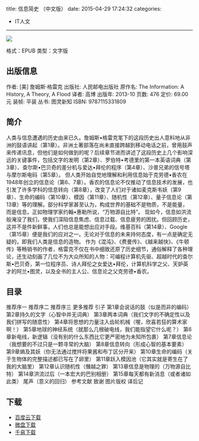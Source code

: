 title: 信息简史 （中文版）
date: 2015-04-29 17:24:32
categories:
  - IT人文
---

![](http://img5.douban.com/lpic/s27237628.jpg)

格式：EPUB
类型：文字版

<!--more-->

## 出版信息 ##

作者: [美] 詹姆斯·格雷克 
出版社: 人民邮电出版社
原作名: The Information: A History, A Theory, A Flood
译者: 高博 
出版年: 2013-10
页数: 476
定价: 69.00元
装帧: 平装
丛书: 图灵新知
ISBN: 9787115331809

## 简介 ##

人类与信息遭遇的历史由来已久。詹姆斯•格雷克笔下的这段历史出人意料地从非洲的鼓语讲起（第1章）。非洲土著部落在尚未直接跨越到移动电话之前，曾用鼓声来传递讯息，但他们是如何做到的呢？后续章节进而讲述了这段历史上几个影响深远的关键事件，包括文字的发明（第2章）、罗伯特•考德里的第一本英语词典（第3章）、查尔斯•巴贝奇的差分机与爱达•拜伦的程序（第4章）、沙普兄弟的信号塔与摩尔斯电码（第5章）。
但人类开始自觉地理解和利用信息始于克劳德•香农在1948年创立的信息论（第6、7章）。香农的信息论不仅推动了信息技术的发展，也引发了许多学科的信息转向（第8章），改变了人们对于诸如麦克斯韦妖（第9章）、生命的编码（第10章）、模因（第11章）、随机性（第12章）、量子信息论（第13章）等的理解。部分科学家甚至认为，构成世界的基础不是物质，不是能量，而是信息。正如物理学家约翰•惠勒所说，“万物源自比特”。
现如今，信息如洪流般淹没了我们，使我们深陷信息焦虑、信息过载、信息疲劳的困扰。但回顾历史，这并不是件新鲜事，人们也总是能想出应对手段。维基百科（第14章）、Google（第15章）便是我们的应对之一。无论对于信息的未来持何态度，有一点是确定无疑的，即我们人类是信息的造物。
作为《混沌》、《费曼传》、《越来越快》、《牛顿传》等畅销书的作者，格雷克不仅在书中细致还原了历史细节，通俗解释了各种理论，还生动刻画了几位不为大众所知的人物：可编程计算机先驱、超越时代的查尔斯•巴贝奇，第一位程序员、诗人拜伦之女爱达•拜伦，计算机科学之父、天妒英才的阿兰•图灵，以及全书的主人公、信息论之父克劳德•香农。

## 目录 ##

推荐序一
推荐序二
推荐序三
更多推荐
引子
第1章会说话的鼓（似是而非的编码）
第2章持久的文字（心智中并无词典）
第3章两本词典（我们文字的不确定性以及我们拼写的随意性）
第4章将思想的力量注入齿轮机械（喔，欣喜若狂的算术家啊！）
第5章地球的神经系统（就那么几根破电线，我们能指望它什么呢？）
第6章新电线，新逻辑（没有别的什么东西比它更严密地为未知所包裹）
第7章信息论（我想要的不过只是一颗寻常的大脑）
第8章信息转向（形成心智的基本要素）
第9章熵及其妖（你无法通过搅拌将果酱和布丁区分开来）
第10章生命的编码（关于生物体的完整描述都已写在了卵里）
第11章跃入模因池（它其实就是寄生在了我的大脑里）
第12章认识随机性（僭越之罪）
第13章信息是物理的（万物源自比特）
第14章洪流过后（一本宏大的巴别相册）
第15章每天都有新消息（或者诸如此类）
尾声（意义的回归）
参考文献
致谢
图片版权
译后记

## 下载 ##

* [百度云下载](http://pan.baidu.com/s/1eQB5Xr8)
* [微盘下载](http://vdisk.weibo.com/s/qBHeHbwa2TRd9)
* [千易下载](http://1000eb.com/1dyit)